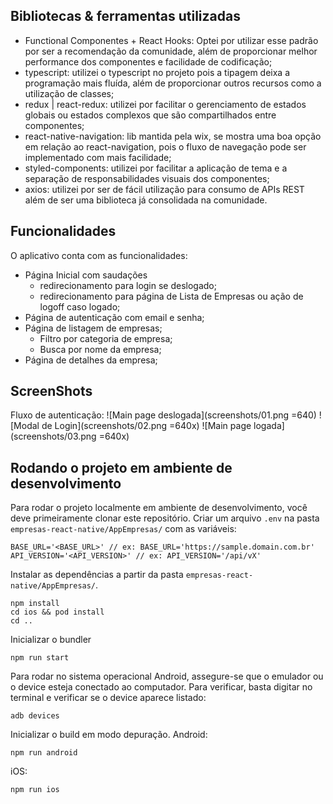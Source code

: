## Bibliotecas & ferramentas utilizadas
- Functional Componentes + React Hooks: Optei por utilizar esse padrão por ser a recomendação da comunidade, além de proporcionar melhor performance dos componentes e facilidade de codificação;
- typescript: utilizei o typescript no projeto pois a tipagem deixa a programação mais fluída, além de proporcionar outros recursos como a utilização de classes;
- redux | react-redux: utilizei por facilitar o gerenciamento de estados globais ou estados complexos que são compartilhados entre componentes;
- react-native-navigation: lib mantida pela wix, se mostra uma boa opção em relação ao react-navigation, pois o fluxo de navegação pode ser implementado com mais facilidade;
- styled-components: utilizei por facilitar a aplicação de tema e a separação de responsabilidades visuais dos componentes;
- axios: utilizei por ser de fácil utilização para consumo de APIs REST além de ser uma biblioteca já consolidada na comunidade.

## Funcionalidades
O aplicativo conta com as funcionalidades:
- Página Inicial com saudações
    - redirecionamento para login se deslogado;
    - redirecionamento para página de Lista de Empresas ou ação de logoff caso logado;
- Página de autenticação com email e senha;
- Página de listagem de empresas;
    - Filtro por categoria de empresa;
    - Busca por nome da empresa;
- Página de detalhes da empresa;

## ScreenShots

Fluxo de autenticação:
![Main page deslogada](screenshots/01.png =640) 
![Modal de Login](screenshots/02.png =640x)
![Main page logada](screenshots/03.png =640x)

## Rodando o projeto em ambiente de desenvolvimento
Para rodar o projeto localmente em ambiente de desenvolvimento, você deve primeiramente clonar este repositório.
Criar um arquivo ```.env``` na pasta ```empresas-react-native/AppEmpresas/``` com as variáveis:
```
BASE_URL='<BASE_URL>' // ex: BASE_URL='https://sample.domain.com.br'
API_VERSION='<API_VERSION>' // ex: API_VERSION='/api/vX'
```
Instalar as dependências a partir da pasta ```empresas-react-native/AppEmpresas/```.

```
npm install
cd ios && pod install
cd ..
```
Inicializar o bundler
```
npm run start
```
Para rodar no sistema operacional Android, assegure-se que o emulador ou o device esteja conectado ao computador.
Para verificar, basta digitar no terminal e verificar se o device aparece listado:
```
adb devices
```
Inicializar o build em modo depuração.
Android:
```
npm run android
```
iOS:
```
npm run ios
```

